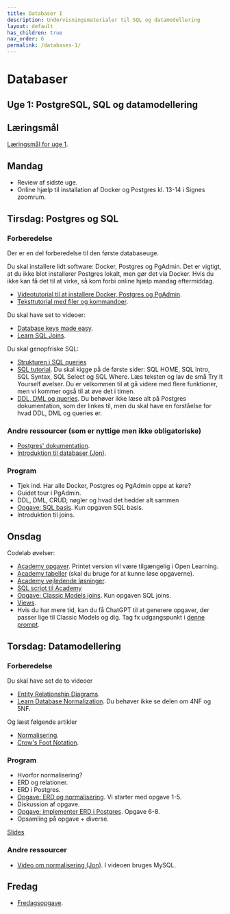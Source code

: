 ```yaml
---
title: Databaser I
description: Undervisningsmaterialer til SQL og datamodellering
layout: default
has_children: true
nav_order: 6
permalink: /databases-1/
---
```



# Databaser

## Uge 1: PostgreSQL, SQL og datamodellering

## Læringsmål

[Læringsmål for uge 1](./laeringsmaal.md#uge-1-normalisering-og-sql).

## Mandag

- Review af sidste uge.
- Online hjælp til installation af Docker og Postgres kl. 13-14 i Signes zoomrum.

## Tirsdag: Postgres og SQL

### Forberedelse

Der er en del forberedelse til den første databaseuge.

Du skal installere lidt software: Docker, Postgres og PgAdmin. Det er vigtigt, at du ikke blot installerer Postgres lokalt, men gør det via Docker. Hvis du ikke kan få det til at virke, så kom forbi online hjælp mandag eftermiddag.

- [Videotutorial til at installere Docker, Postgres og PgAdmin](https://cphbusiness.cloud.panopto.eu/Panopto/Pages/Viewer.aspx?id=b2d67d7f-1dfe-4fe5-894c-b1170155d75f).
- [Teksttutorial med filer og kommandoer](https://github.com/dat2Cph/2semDockerSetupLocal).

Du skal have set to videoer:

- [Database keys made easy](https://www.youtube.com/watch?v=8wUUMOKAK-c).
- [Learn SQL Joins](https://www.youtube.com/watch?v=nivyaiCeWjs).

Du skal genopfriske SQL:

- [Strukturen i SQL queries](./docs/sqlintro.pdf)
- [SQL tutorial](https://www.w3schools.com/sql/default.asp). Du skal kigge på de første sider: SQL HOME, SQL Intro, SQL Syntax, SQL Select og SQL Where. Læs teksten og lav de små Try It Yourself øvelser. Du er velkommen til at gå videre med flere funktioner, men vi kommer også til at øve det i timen.
- [DDL, DML og queries](./docs/ddl_dml_queries.md). Du behøver ikke læse alt på Postgres dokumentation, som der linkes til, men du skal have en forståelse for hvad DDL, DML og queries er.

### Andre ressourcer (som er nyttige men ikke obligatoriske)

- [Postgres' dokumentation](https://www.postgresql.org/docs/16/index.html).
- [Introduktion til databaser (Jon)](https://cphbusiness.cloud.panopto.eu/Panopto/Pages/Viewer.aspx?id=0f2388a3-48a8-4a27-9ff8-ae4d00d94ad5).

### Program

- Tjek ind. Har alle Docker, Postgres og PgAdmin oppe at køre?
- Guidet tour i PgAdmin.
- DDL, DML, CRUD, nøgler og hvad det hedder alt sammen
- [Opgave: SQL basis](./exercises/exercise_classicmodels.md). Kun opgaven SQL basis.
- Introduktion til joins.

## Onsdag

Codelab øvelser:

- [Academy opgaver](./exercises/exercise_academy.pdf). Printet version vil være tilgængelig i Open Learning.
- [Academy tabeller](./exercises/academy_tabels.pdf) (skal du bruge for at kunne løse opgaverne).
- [Academy vejledende løsninger](./exercises/solutions_academy.pdf).
- [SQL script til Academy](./exercises/academy.sql)
- [Opgave: Classic Models joins](./exercises/exercise_classicmodels.md). Kun opgaven SQL joins.
- [Views](./exercises/exercise_views.pdf).
- Hvis du har mere tid, kan du få ChatGPT til at generere opgaver, der passer lige til Classic Models og dig. Tag fx udgangspunkt i [denne prompt](https://chatgpt.com/share/67ab01bc-4e50-8011-9cd3-9abbad34ff87).

## Torsdag: Datamodellering

### Forberedelse

Du skal have set de to videoer

- [Entity Relationship Diagrams](https://www.youtube.com/watch?v=LowjDtiNlk4).
- [Learn Database Normalization](https://www.youtube.com/watch?v=GFQaEYEc8_8). Du behøver ikke se delen om 4NF og 5NF.

Og læst følgende artikler

- [Normalisering](./docs/Normalisering.pdf).
- [Crow's Foot Notation](https://www.freecodecamp.org/news/crows-foot-notation-relationship-symbols-and-how-to-read-diagrams/).

### Program

- Hvorfor normalisering?
- ERD og relationer.
- ERD i Postgres.
- [Opgave: ERD og normalisering](./exercises/exercise_normalization.md). Vi starter med opgave 1-5.
- Diskussion af opgave.
- [Opgave: implementer ERD i Postgres](./exercises/exercise_normalization.md). Opgave 6-8.
- Opsamling på opgave + diverse.

[Slides](./docs/Datamodellering.pdf)

### Andre ressourcer

- [Video om normalisering (Jon)](https://cphbusiness.cloud.panopto.eu/Panopto/Pages/Viewer.aspx?id=28d94c37-4010-43e9-aa6d-ae4d00da0670&start=1412). I videoen bruges MySQL.

## Fredag

- [Fredagsopgave](./exercises/exercise_bibliotek.md).
